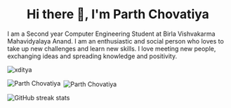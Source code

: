 <h1 align="center">Hi there 👋, I'm Parth Chovatiya</h1>

<!--  
**parth-chovatiya/parth-chovatiya** is a ✨ _special_ ✨ repository because its `README.md` (this file) appears on your GitHub profile.

Here are some ideas to get you started:
-->
I am a Second year Computer Engineering Student at Birla Vishvakarma Mahavidyalaya Anand. I am an enthusiastic and social person
who loves to take up new challenges and learn new skills. I love meeting new people, exchanging ideas and spreading knowledge and
positivity.

<p align="left"> <img src="https://komarev.com/ghpvc/?username=parth-chovatiya&label=Profile%20views&color=0e75b6&style=plastic" alt="xditya" /></p>

<p><img align="left" src="https://github-readme-stats.vercel.app/api/top-langs?username=parth-chovatiya&hide=Jupyter Notebook&show_icons=true&langs_count=8&theme=tokyonight&locale=en&layout=compact" alt="Parth Chovatiya" /></p>

<p>&nbsp;<img align="center" src="https://github-readme-stats.vercel.app/api?username=parth-chovatiya&show_icons=true&theme=tokyonight&locale=en" alt="Parth Chovatiya" /></p>

![GitHub streak stats](https://github-readme-streak-stats.herokuapp.com/?user=parth-chovatiya&theme=dark)
